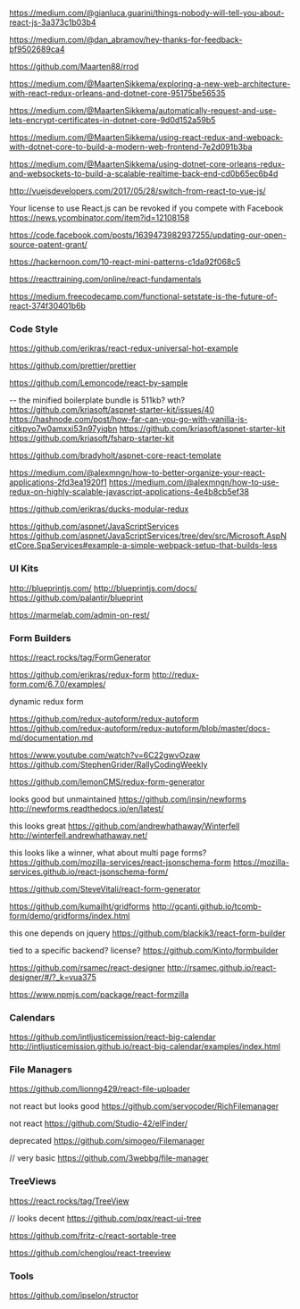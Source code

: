 
https://medium.com/@gianluca.guarini/things-nobody-will-tell-you-about-react-js-3a373c1b03b4

https://medium.com/@dan_abramov/hey-thanks-for-feedback-bf9502689ca4


https://github.com/Maarten88/rrod

https://medium.com/@MaartenSikkema/exploring-a-new-web-architecture-with-react-redux-orleans-and-dotnet-core-95175be56535

https://medium.com/@MaartenSikkema/automatically-request-and-use-lets-encrypt-certificates-in-dotnet-core-9d0d152a59b5

https://medium.com/@MaartenSikkema/using-react-redux-and-webpack-with-dotnet-core-to-build-a-modern-web-frontend-7e2d091b3ba

https://medium.com/@MaartenSikkema/using-dotnet-core-orleans-redux-and-websockets-to-build-a-scalable-realtime-back-end-cd0b65ec6b4d

http://vuejsdevelopers.com/2017/05/28/switch-from-react-to-vue-js/


Your license to use React.js can be revoked if you compete with Facebook
https://news.ycombinator.com/item?id=12108158

https://code.facebook.com/posts/1639473982937255/updating-our-open-source-patent-grant/

https://hackernoon.com/10-react-mini-patterns-c1da92f068c5

https://reacttraining.com/online/react-fundamentals

https://medium.freecodecamp.com/functional-setstate-is-the-future-of-react-374f30401b6b


### Code Style

https://github.com/erikras/react-redux-universal-hot-example

https://github.com/prettier/prettier

https://github.com/Lemoncode/react-by-sample

-- the minified boilerplate bundle is 511kb? wth?
https://github.com/kriasoft/aspnet-starter-kit/issues/40
https://hashnode.com/post/how-far-can-you-go-with-vanilla-js-citkpyo7w0amxxi53n97yiqbn
https://github.com/kriasoft/aspnet-starter-kit
https://github.com/kriasoft/fsharp-starter-kit

https://github.com/bradyholt/aspnet-core-react-template

https://medium.com/@alexmngn/how-to-better-organize-your-react-applications-2fd3ea1920f1
https://medium.com/@alexmngn/how-to-use-redux-on-highly-scalable-javascript-applications-4e4b8cb5ef38

https://github.com/erikras/ducks-modular-redux

https://github.com/aspnet/JavaScriptServices
https://github.com/aspnet/JavaScriptServices/tree/dev/src/Microsoft.AspNetCore.SpaServices#example-a-simple-webpack-setup-that-builds-less



### UI Kits

http://blueprintjs.com/
http://blueprintjs.com/docs/
https://github.com/palantir/blueprint

https://marmelab.com/admin-on-rest/


### Form Builders

https://react.rocks/tag/FormGenerator

https://github.com/erikras/redux-form
http://redux-form.com/6.7.0/examples/

dynamic redux form

https://github.com/redux-autoform/redux-autoform
https://github.com/redux-autoform/redux-autoform/blob/master/docs-md/documentation.md

https://www.youtube.com/watch?v=6C22gwvOzaw
https://github.com/StephenGrider/RallyCodingWeekly

https://github.com/lemonCMS/redux-form-generator


looks good but unmaintained
https://github.com/insin/newforms
http://newforms.readthedocs.io/en/latest/


this looks great
https://github.com/andrewhathaway/Winterfell
http://winterfell.andrewhathaway.net/

this looks like a winner, what about multi page forms?
https://github.com/mozilla-services/react-jsonschema-form
https://mozilla-services.github.io/react-jsonschema-form/

https://github.com/SteveVitali/react-form-generator

https://github.com/kumailht/gridforms
http://gcanti.github.io/tcomb-form/demo/gridforms/index.html

this one depends on jquery
https://github.com/blackjk3/react-form-builder

tied to a specific backend? license?
https://github.com/Kinto/formbuilder

https://github.com/rsamec/react-designer
http://rsamec.github.io/react-designer/#/?_k=vua375

https://www.npmjs.com/package/react-formzilla


### Calendars

https://github.com/intljusticemission/react-big-calendar
http://intljusticemission.github.io/react-big-calendar/examples/index.html


### File Managers

https://github.com/lionng429/react-file-uploader


not react but looks good
https://github.com/servocoder/RichFilemanager

not react
https://github.com/Studio-42/elFinder/

deprecated
https://github.com/simogeo/Filemanager

// very basic
https://github.com/3webbg/file-manager

### TreeViews

https://react.rocks/tag/TreeView

// looks decent
https://github.com/pqx/react-ui-tree


https://github.com/fritz-c/react-sortable-tree

https://github.com/chenglou/react-treeview

### Tools

https://github.com/ipselon/structor




